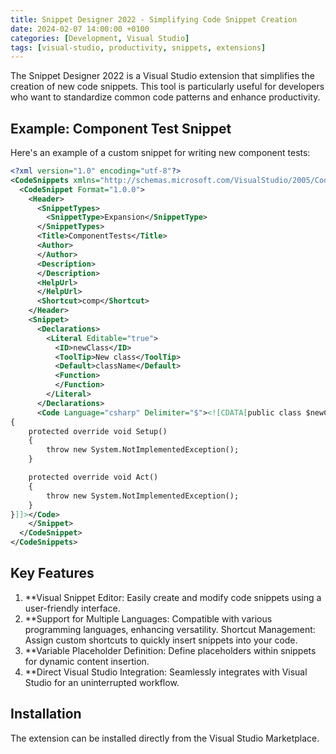 ```yaml
---
title: Snippet Designer 2022 - Simplifying Code Snippet Creation
date: 2024-02-07 14:00:00 +0100
categories: [Development, Visual Studio]
tags: [visual-studio, productivity, snippets, extensions]
---
```


The Snippet Designer 2022 is a Visual Studio extension that simplifies the creation of new code snippets. This tool is particularly useful for developers who want to standardize common code patterns and enhance productivity.

## Example: Component Test Snippet

Here's an example of a custom snippet for writing new component tests:

```xml
<?xml version="1.0" encoding="utf-8"?>
<CodeSnippets xmlns="http://schemas.microsoft.com/VisualStudio/2005/CodeSnippet">
  <CodeSnippet Format="1.0.0">
    <Header>
      <SnippetTypes>
        <SnippetType>Expansion</SnippetType>
      </SnippetTypes>
      <Title>ComponentTests</Title>
      <Author>
      </Author>
      <Description>
      </Description>
      <HelpUrl>
      </HelpUrl>
      <Shortcut>comp</Shortcut>
    </Header>
    <Snippet>
      <Declarations>
        <Literal Editable="true">
          <ID>newClass</ID>
          <ToolTip>New class</ToolTip>
          <Default>className</Default>
          <Function>
          </Function>
        </Literal>
      </Declarations>
      <Code Language="csharp" Delimiter="$"><![CDATA[public class $newClass$ : DatabaseComponentTestBase
{
    protected override void Setup()
    {
        throw new System.NotImplementedException();
    }

    protected override void Act()
    {
        throw new System.NotImplementedException();
    }
}]]></Code>
    </Snippet>
  </CodeSnippet>
</CodeSnippets>
```

## Key Features
1. **Visual Snippet Editor: Easily create and modify code snippets using a user-friendly interface.
2. **Support for Multiple Languages: Compatible with various programming languages, enhancing versatility.
Shortcut Management: Assign custom shortcuts to quickly insert snippets into your code.
3. **Variable Placeholder Definition: Define placeholders within snippets for dynamic content insertion.
4. **Direct Visual Studio Integration: Seamlessly integrates with Visual Studio for an uninterrupted workflow.
## Installation
The extension can be installed directly from the Visual Studio Marketplace.